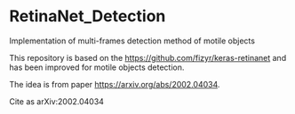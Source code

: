 # RetinaNet_Detection
Implementation of multi-frames detection method of motile objects

This repository is based on the https://github.com/fizyr/keras-retinanet and has been improved for motile objects detection.

The idea is from paper https://arxiv.org/abs/2002.04034.

Cite as 	arXiv:2002.04034
